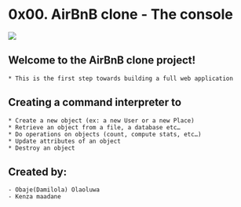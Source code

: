 # 0x00. AirBnB clone - The console
![](https://s3.amazonaws.com/alx-intranet.hbtn.io/uploads/medias/2018/6/65f4a1dd9c51265f49d0.png?X-Amz-Algorithm=AWS4-HMAC-SHA256&X-Amz-Credential=AKIARDDGGGOUSBVO6H7D%2F20240514%2Fus-east-1%2Fs3%2Faws4_request&X-Amz-Date=20240514T120303Z&X-Amz-Expires=86400&X-Amz-SignedHeaders=host&X-Amz-Signature=238b2c4ca7e92cec2936d794d2a1c06df31be9046c958a21b71355807a1bc2f8)

## Welcome to the AirBnB clone project!
	* This is the first step towards building a full web application
## Creating a command interpreter to
	* Create a new object (ex: a new User or a new Place)
	* Retrieve an object from a file, a database etc…
	* Do operations on objects (count, compute stats, etc…)
	* Update attributes of an object
	* Destroy an object
## Created by:
	- Obaje(Damilola) Olaoluwa
	- Kenza maadane
